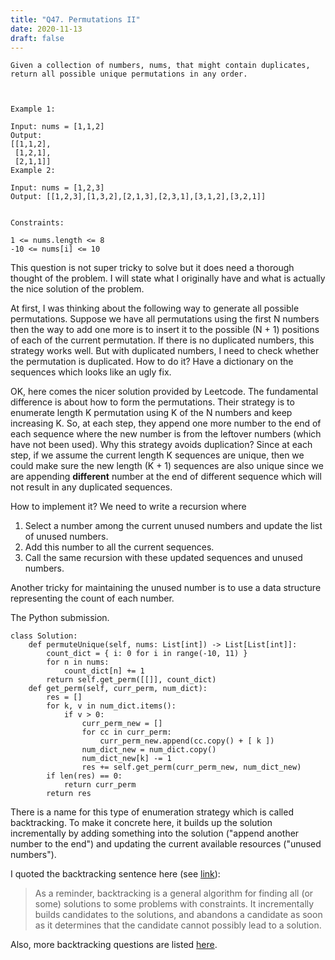 ```yaml
---
title: "Q47. Permutations II"
date: 2020-11-13
draft: false
---
```


```
Given a collection of numbers, nums, that might contain duplicates, return all possible unique permutations in any order.

 

Example 1:

Input: nums = [1,1,2]
Output:
[[1,1,2],
 [1,2,1],
 [2,1,1]]
Example 2:

Input: nums = [1,2,3]
Output: [[1,2,3],[1,3,2],[2,1,3],[2,3,1],[3,1,2],[3,2,1]]
 

Constraints:

1 <= nums.length <= 8
-10 <= nums[i] <= 10
```

This question is not super tricky to solve but it does need a thorough thought of the problem.
I will state what I originally have and what is actually the nice solution of the problem.

At first, I was thinking about the following way to generate all possible permutations. 
Suppose we have all permutations using the first N numbers then the way to add one more is to insert it to the possible (N + 1) positions of each of the current permutation.
If there is no duplicated numbers, this strategy works well. 
But with duplicated numbers, I need to check whether the permutation is duplicated. 
How to do it? Have a dictionary on the sequences which looks like an ugly fix.

OK, here comes the nicer solution provided by Leetcode.
The fundamental difference is about how to form the permutations.
Their strategy is to enumerate length K permutation using K of the N numbers and keep increasing K.
So, at each step, they append one more number to the end of each sequence where the new number is from the leftover numbers (which have not been used).
Why this strategy avoids duplication? 
Since at each step, if we assume the current length K sequences are unique, then we could make sure the new length (K + 1) sequences are also unique since we are appending **different** number at the end of different sequence which will not result in any duplicated sequences.

How to implement it? We need to write a recursion where

1. Select a number among the current unused numbers and update the list of unused numbers.
2. Add this number to all the current sequences.
3. Call the same recursion with these updated sequences and unused numbers.

Another tricky for maintaining the unused number is to use a data structure representing the count of each number. 

The Python submission.

```
class Solution:
    def permuteUnique(self, nums: List[int]) -> List[List[int]]:
        count_dict = { i: 0 for i in range(-10, 11) }
        for n in nums:
            count_dict[n] += 1
        return self.get_perm([[]], count_dict)
    def get_perm(self, curr_perm, num_dict):
        res = []
        for k, v in num_dict.items():
            if v > 0:
                curr_perm_new = []
                for cc in curr_perm:
                    curr_perm_new.append(cc.copy() + [ k ])
                num_dict_new = num_dict.copy()
                num_dict_new[k] -= 1
                res += self.get_perm(curr_perm_new, num_dict_new)
        if len(res) == 0:
            return curr_perm
        return res
```

There is a name for this type of enumeration strategy which is called backtracking.
To make it concrete here, it builds up the solution incrementally by adding something into the solution ("append another number to the end") and updating the current available resources ("unused numbers").

I quoted the backtracking sentence here (see [link](https://leetcode.com/problems/permutations-ii/solution/)): 

> As a reminder, backtracking is a general algorithm for finding all (or some) solutions to some problems with constraints. It incrementally builds candidates to the solutions, and abandons a candidate as soon as it determines that the candidate cannot possibly lead to a solution.

Also, more backtracking questions are listed [here](https://leetcode.com/explore/learn/card/recursion-ii/472/backtracking/).
